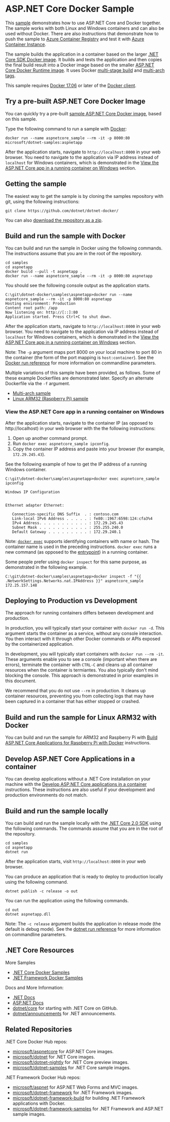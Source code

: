 # ASP.NET Core Docker Sample

This [sample](Dockerfile) demonstrates how to use ASP.NET Core and Docker together. The sample works with both Linux and Windows containers and can also be used without Docker. There are also instructions that demonstrate how to push the sample to [Azure Container Registry](../dotnetapp/push-image-to-acr.md) and test it with [Azure Container Instance](deploy-container-to-aci.md).

The sample builds the application in a container based on the larger [.NET Core SDK Docker image](https://hub.docker.com/r/microsoft/dotnet/). It builds and tests the application and then copies the final build result into a Docker image based on the smaller [ASP.NET Core Docker Runtime image](https://hub.docker.com/r/microsoft/aspnetcore/). It uses Docker [multi-stage build](https://github.com/dotnet/announcements/issues/18) and [multi-arch tags](https://github.com/dotnet/announcements/issues/14).

This sample requires [Docker 17.06](https://docs.docker.com/release-notes/docker-ce) or later of the [Docker client](https://www.docker.com/products/docker).

## Try a pre-built ASP.NET Core Docker Image

You can quickly try a pre-built [sample ASP.NET Core Docker image](https://hub.docker.com/r/microsoft/dotnet-samples/), based on this sample.

Type the following command to run a sample with [Docker](https://www.docker.com/products/docker):

```console
docker run --name aspnetcore_sample --rm -it -p 8000:80 microsoft/dotnet-samples:aspnetapp
```

After the application starts, navigate to `http://localhost:8000` in your web browser. You need to navigate to the application via IP address instead of `localhost` for Windows containers, which is demonstrated in the [View the ASP.NET Core app in a running container on Windows](#view-the-aspnet-core-app-in-a-running-container-on-windows) section.

## Getting the sample

The easiest way to get the sample is by cloning the samples repository with git, using the following instructions:

```console
git clone https://github.com/dotnet/dotnet-docker/
```

You can also [download the repository as a zip](https://github.com/dotnet/dotnet-docker/archive/master.zip).

## Build and run the sample with Docker

You can build and run the sample in Docker using the following commands. The instructions assume that you are in the root of the repository.

```console
cd samples
cd aspnetapp
docker build --pull -t aspnetapp .
docker run --name aspnetcore_sample --rm -it -p 8000:80 aspnetapp
```

You should see the following console output as the application starts.

```console
C:\git\dotnet-docker\samples\aspnetapp>docker run --name aspnetcore_sample --rm -it -p 8000:80 aspnetapp
Hosting environment: Production
Content root path: /app
Now listening on: http://[::]:80
Application started. Press Ctrl+C to shut down.
```

After the application starts, navigate to `http://localhost:8000` in your web browser. You need to navigate to the application via IP address instead of `localhost` for Windows containers, which is demonstrated in the [View the ASP.NET Core app in a running container on Windows](#view-the-aspnet-core-app-in-a-running-container-on-windows) section.

Note: The `-p` argument maps port 8000 on your local machine to port 80 in the container (the form of the port mapping is `host:container`). See the [Docker run reference](https://docs.docker.com/engine/reference/commandline/run/) for more information on commandline parameters.

Multiple variations of this sample have been provided, as follows. Some of these example Dockerfiles are demonstrated later. Specify an alternate Dockerfile via the `-f` argument.

* [Multi-arch sample](Dockerfile)
* [Linux ARM32 (Raspberry Pi) sample](Dockerfile.debian-arm32)

### View the ASP.NET Core app in a running container on Windows

After the application starts, navigate to the container IP (as opposed to http://localhost) in your web browser with the the following instructions:

1. Open up another command prompt.
1. Run `docker exec aspnetcore_sample ipconfig`.
1. Copy the container IP address and paste into your browser (for example, `172.29.245.43`).

See the following example of how to get the IP address of a running Windows container.

```console
C:\git\dotnet-docker\samples\aspnetapp>docker exec aspnetcore_sample ipconfig

Windows IP Configuration


Ethernet adapter Ethernet:

   Connection-specific DNS Suffix  . : contoso.com
   Link-local IPv6 Address . . . . . : fe80::1967:6598:124:cfa3%4
   IPv4 Address. . . . . . . . . . . : 172.29.245.43
   Subnet Mask . . . . . . . . . . . : 255.255.240.0
   Default Gateway . . . . . . . . . : 172.29.240.1
```

Note: [`docker exec`](https://docs.docker.com/engine/reference/commandline/exec/) supports identifying containers with name or hash. The container name is used in the preceding instructions. `docker exec` runs a new command (as opposed to the [entrypoint](https://docs.docker.com/engine/reference/builder/#entrypoint)) in a running container.

Some people prefer using `docker inspect` for this same purpose, as demonstrated in the following example.

```console
C:\git\dotnet-docker\samples\aspnetapp>docker inspect -f "{{ .NetworkSettings.Networks.nat.IPAddress }}" aspnetcore_sample
172.25.157.148
```

## Deploying to Production vs Development

The approach for running containers differs between development and production. 

In production, you will typically start your container with `docker run -d`. This argument starts the container as a service, without any console interaction. You then interact with it through other Docker commands or APIs exposed by the containerized application.

In development, you will typically start containers with `docker run --rm -it`. These arguments enable you to see a console (important when there are errors), terminate the container with `CTRL-C` and cleans up all container resources when the container is termiantes. You also typically don't mind blocking the console. This approach is demonstrated in prior examples in this document.

We recommend that you do not use `--rm` in production. It cleans up container resources, preventing you from collecting logs that may have been captured in a container that has either stopped or crashed.

## Build and run the sample for Linux ARM32 with Docker

You can build and run the sample for ARM32 and Raspberry Pi with [Build ASP.NET Core Applications for Raspberry Pi with Docker](aspnetcore-docker-arm32.md) instructions.

## Develop ASP.NET Core Applications in a container

You can develop applications without a .NET Core installation on your machine with the [Develop ASP.NET Core applications in a container](aspnet-docker-dev-in-container.md) instructions. These instructions are also useful if your development and production environments do not match.

## Build and run the sample locally

You can build and run the sample locally with the [.NET Core 2.0 SDK](https://www.microsoft.com/net/download/core) using the following commands. The commands assume that you are in the root of the repository.

```console
cd samples
cd aspnetapp
dotnet run
```

After the application starts, visit `http://localhost:8000` in your web browser.

You can produce an application that is ready to deploy to production locally using the following command.

```console
dotnet publish -c release -o out
```

You can run the application using the following commands.

```console
cd out
dotnet aspnetapp.dll
```

Note: The `-c release` argument builds the application in release mode (the default is debug mode). See the [dotnet run reference](https://docs.microsoft.com/dotnet/core/tools/dotnet-run) for more information on commandline parameters.

## .NET Core Resources

More Samples

* [.NET Core Docker Samples](../README.md)
* [.NET Framework Docker Samples](https://github.com/microsoft/dotnet-framework-docker-samples/)

Docs and More Information:

* [.NET Docs](https://docs.microsoft.com/dotnet/)
* [ASP.NET Docs](https://docs.microsoft.com/aspnet/)
* [dotnet/core](https://github.com/dotnet/core) for starting with .NET Core on GitHub.
* [dotnet/announcements](https://github.com/dotnet/announcements/issues) for .NET announcements.

## Related Repositories

.NET Core Docker Hub repos:

* [microsoft/aspnetcore](https://hub.docker.com/r/microsoft/aspnetcore/) for ASP.NET Core images.
* [microsoft/dotnet](https://hub.docker.com/r/microsoft/dotnet/) for .NET Core images.
* [microsoft/dotnet-nightly](https://hub.docker.com/r/microsoft/dotnet-nightly/) for .NET Core preview images.
* [microsoft/dotnet-samples](https://hub.docker.com/r/microsoft/dotnet-samples/) for .NET Core sample images.

.NET Framework Docker Hub repos:

* [microsoft/aspnet](https://hub.docker.com/r/microsoft/aspnet/) for ASP.NET Web Forms and MVC images.
* [microsoft/dotnet-framework](https://hub.docker.com/r/microsoft/dotnet-framework/) for .NET Framework images.
* [microsoft/dotnet-framework-build](https://hub.docker.com/r/microsoft/dotnet-framework-build/) for building .NET Framework applications with Docker.
* [microsoft/dotnet-framework-samples](https://hub.docker.com/r/microsoft/dotnet-framework-samples/) for .NET Framework and ASP.NET sample images.
